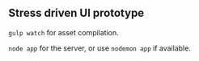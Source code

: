 Stress driven UI prototype
--------------------------

`gulp watch` for asset compilation.

`node app` for the server, or use `nodemon app` if available.
